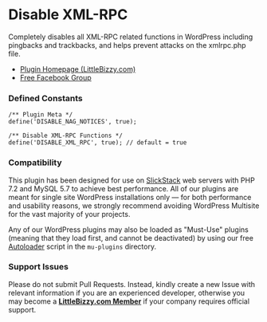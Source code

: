 # Disable XML-RPC

Completely disables all XML-RPC related functions in WordPress including pingbacks and trackbacks, and helps prevent attacks on the xmlrpc.php file.

* [Plugin Homepage (LittleBizzy.com)](https://www.littlebizzy.com/plugins/disable-xml-rpc)
* [Free Facebook Group](https://www.facebook.com/groups/littlebizzy/)

### Defined Constants

    /** Plugin Meta */
    define('DISABLE_NAG_NOTICES', true);
    
    /** Disable XML-RPC Functions */
    define('DISABLE_XML_RPC', true); // default = true

### Compatibility

This plugin has been designed for use on [SlickStack](https://slickstack.io) web servers with PHP 7.2 and MySQL 5.7 to achieve best performance. All of our plugins are meant for single site WordPress installations only — for both performance and usability reasons, we strongly recommend avoiding WordPress Multisite for the vast majority of your projects.

Any of our WordPress plugins may also be loaded as "Must-Use" plugins (meaning that they load first, and cannot be deactivated) by using our free [Autoloader](https://github.com/littlebizzy/autoloader) script in the `mu-plugins` directory.

### Support Issues

Please do not submit Pull Requests. Instead, kindly create a new Issue with relevant information if you are an experienced developer, otherwise you may become a [**LittleBizzy.com Member**](https://www.littlebizzy.com/members) if your company requires official support.
